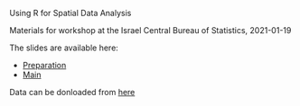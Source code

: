 Using R for Spatial Data Analysis

Materials for workshop at the Israel Central Bureau of Statistics, 2021-01-19

The slides are available here:

* [Preparation](https://michaeldorman.github.io/R-Spatial-Workshop-at-CBS-2021/preparation.html)
* [Main](https://michaeldorman.github.io/R-Spatial-Workshop-at-CBS-2021/main.html)

Data can be donloaded from [here](https://github.com/michaeldorman/R-Spatial-Workshop-at-CBS-2021/raw/main/data.zip)
